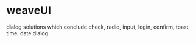 # weaveUI
dialog solutions which conclude check, radio, input, login, confirm, toast, time, date dialog
